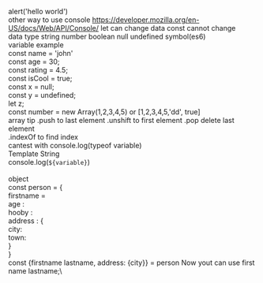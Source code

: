 alert('hello world')\
other way to use console https://developer.mozilla.org/en-US/docs/Web/API/Console/
let can change data const cannot change\
data type string number boolean null undefined symbol(es6)\
variable example\
const name = 'john'\
const age = 30;\
const rating = 4.5;\
const isCool = true;\
const x = null;\
const y = undefined;\
let z;\
const number = new Array(1,2,3,4,5) or [1,2,3,4,5,'dd', true] \
array tip .push to last element .unshift to first element .pop delete last element \
.indexOf to find index \
cantest with console.log(typeof variable)\
Template String\
console.log(`${variable}`)\
\
object\
const person = {\
	firstname = \
	age : \
	hooby :\
	address : {\
	city:\
	town:\
}\
}\
const {firstname lastname, address: {city}} = person Now yout can use first name lastname;\